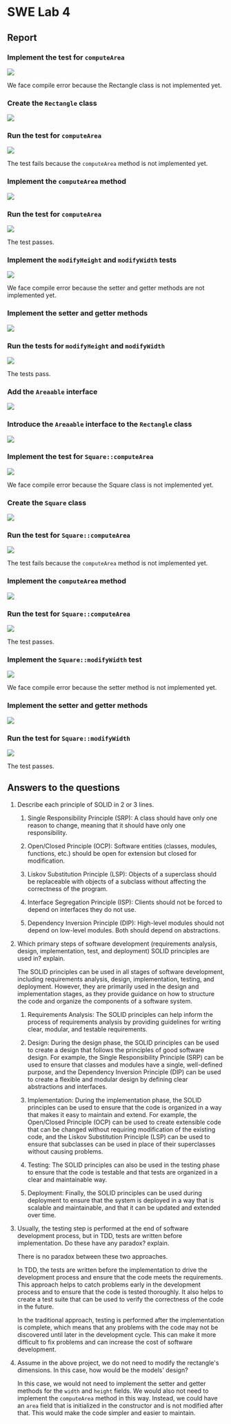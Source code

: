 # SWE Lab 4

## Report

### Implement the test for `computeArea`

![](./screenshots/1-computeArea-test.png)

We face compile error because the Rectangle class is not implemented yet.

### Create the `Rectangle` class

![](./screenshots/2-rectangle-class.png)

### Run the test for `computeArea`

![](./screenshots/3-computeArea-test-fail.png)

The test fails because the `computeArea` method is not implemented yet.

### Implement the `computeArea` method

![](./screenshots/4-computeArea-implement.png)

### Run the test for `computeArea`

![](./screenshots/5-computeArea-test-pass.png)

The test passes.

### Implement the `modifyHeight` and `modifyWidth` tests

![](./screenshots/6-modify-tests.png)

We face compile error because the setter and getter methods are not implemented yet.

### Implement the setter and getter methods

![](./screenshots/7-setter-getter.png)

### Run the tests for `modifyHeight` and `modifyWidth`

![](./screenshots/8-modify-tests-pass.png)

The tests pass.

### Add the `Areaable` interface

![](./screenshots/9-areaable-interface.png)

### Introduce the `Areaable` interface to the `Rectangle` class

![](./screenshots/10-rectangle-implement-areaable.png)

### Implement the test for `Square::computeArea`

![](./screenshots/11-square-computeArea-test.png)

We face compile error because the Square class is not implemented yet.

### Create the `Square` class

![](./screenshots/12-square-class.png)

### Run the test for `Square::computeArea`

![](./screenshots/13-square-computeArea-test-fail.png)

The test fails because the `computeArea` method is not implemented yet.

### Implement the `computeArea` method

![](./screenshots/14-square-computeArea-implement.png)

### Run the test for `Square::computeArea`

![](./screenshots/15-square-computeArea-test-pass.png)

The test passes.

### Implement the `Square::modifyWidth` test

![](./screenshots/16-square-modifyWidth-test.png)

We face compile error because the setter method is not implemented yet.

### Implement the setter and getter methods

![](./screenshots/17-square-setter-getter.png)

### Run the test for `Square::modifyWidth`

![](./screenshots/18-square-modifyWidth-test-pass.png)

The test passes.

## Answers to the questions

1. Describe each principle of SOLID in 2 or 3 lines.

    1. Single Responsibility Principle (SRP): A class should have only one reason to change, meaning that it should have only one responsibility.

    1. Open/Closed Principle (OCP): Software entities (classes, modules, functions, etc.) should be open for extension but closed for modification.

    1. Liskov Substitution Principle (LSP): Objects of a superclass should be replaceable with objects of a subclass without affecting the correctness of the program.

    1. Interface Segregation Principle (ISP): Clients should not be forced to depend on interfaces they do not use.

    1. Dependency Inversion Principle (DIP): High-level modules should not depend on low-level modules. Both should depend on abstractions.

1. Which primary steps of software development (requirements analysis, design, implementation, test, and deployment) SOLID principles are used in? explain.

    The SOLID principles can be used in all stages of software development, including requirements analysis, design, implementation, testing, and deployment. However, they are primarily used in the design and implementation stages, as they provide guidance on how to structure the code and organize the components of a software system.

    1. Requirements Analysis: The SOLID principles can help inform the process of requirements analysis by providing guidelines for writing clear, modular, and testable requirements.

    1. Design: During the design phase, the SOLID principles can be used to create a design that follows the principles of good software design. For example, the Single Responsibility Principle (SRP) can be used to ensure that classes and modules have a single, well-defined purpose, and the Dependency Inversion Principle (DIP) can be used to create a flexible and modular design by defining clear abstractions and interfaces.

    1. Implementation: During the implementation phase, the SOLID principles can be used to ensure that the code is organized in a way that makes it easy to maintain and extend. For example, the Open/Closed Principle (OCP) can be used to create extensible code that can be changed without requiring modification of the existing code, and the Liskov Substitution Principle (LSP) can be used to ensure that subclasses can be used in place of their superclasses without causing problems.

    1. Testing: The SOLID principles can also be used in the testing phase to ensure that the code is testable and that tests are organized in a clear and maintainable way.

    1. Deployment: Finally, the SOLID principles can be used during deployment to ensure that the system is deployed in a way that is scalable and maintainable, and that it can be updated and extended over time.

1. Usually, the testing step is performed at the end of software development process, but in TDD, tests are written before implementation. Do these have any paradox? explain.


    There is no paradox between these two approaches.

    In TDD, the tests are written before the implementation to drive the development process and ensure that the code meets the requirements. This approach helps to catch problems early in the development process and to ensure that the code is tested thoroughly. It also helps to create a test suite that can be used to verify the correctness of the code in the future.

    In the traditional approach, testing is performed after the implementation is complete, which means that any problems with the code may not be discovered until later in the development cycle. This can make it more difficult to fix problems and can increase the cost of software development.

1. Assume in the above project, we do not need to modify the rectangle's dimensions. In this case, how would be the models' design?

    In this case, we would not need to implement the setter and getter methods for the `width` and `height` fields. We would also not need to implement the `computeArea` method in this way. Instead, we could have an `area` field that is initialized in the constructor and is not modified after that. This would make the code simpler and easier to maintain.
